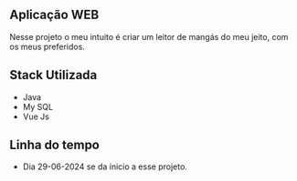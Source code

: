## Aplicação WEB 

Nesse projeto o meu intuito é criar um leitor de mangás do meu jeito, com os meus preferidos.

## Stack Utilizada

- Java
- My SQL
- Vue Js

## Linha do tempo

- Dia 29-06-2024 se da ínicio a esse projeto.
